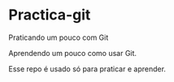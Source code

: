 # Practica-git
Praticando um pouco com Git

Aprendendo um pouco como usar Git.

Esse repo é usado só para praticar e aprender. 
